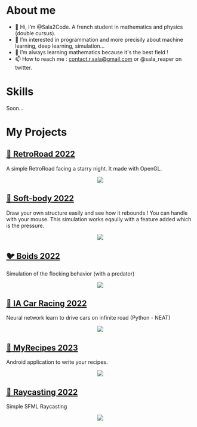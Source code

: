 # About me

- 👋 Hi, I’m @Sala2Code. A french student in mathematics and physics (double cursus).
- 👀 I’m interested in programmation and more precisily about machine learning, deep learning, simulation...
- 🌱 I’m always learning mathematics because it's the best field !
- 📫 How to reach me : contact.r.sala@gmail.com or @sala_reaper on twitter.


# Skills

Soon...

# My Projects


## [ 🌌 RetroRoad 2022](https://github.com/Sala2Code/RetroRoad)
A simple RetroRoad facing a starry night. It made with OpenGL.
<p align="center">
  <a href="https://github.com/Sala2Code/RetroRoad">
    <img src="https://user-images.githubusercontent.com/109032171/212911887-32bdde6b-039d-42d8-8cc0-b31b72c12ddf.png">
  </a>
</p>



## [ 🍮 Soft-body 2022](https://github.com/Sala2Code/Soft-Body)
Draw your own structure easily and see how it rebounds ! You can handle with your mouse. This simulation works eqaully with a feature added which is the pressure.
<p align="center">
  <a href="https://github.com/Sala2Code/Soft-Body">
    <img src="https://user-images.githubusercontent.com/109032171/212907622-bc5a428e-4545-4795-9407-925641832743.png">
  </a>
</p>


## [ 🐦 Boids 2022](https://github.com/Sala2Code/boids)
Simulation of the flocking behavior (with a predator)

<p align="center">
  <a href="https://github.com/Sala2Code/boids">
    <img src="https://user-images.githubusercontent.com/109032171/212928953-f215fdae-1d5a-4f7a-8fec-647cbde15125.gif">
  </a>
</p>



## [ 🚗 IA Car Racing 2022](https://github.com/Sala2Code/IA_Car_Racing)
Neural network learn to drive cars on infinite road (Python - NEAT)

<p align="center">
  <a href="https://github.com/Sala2Code/boids">
    <img src="https://user-images.githubusercontent.com/109032171/212931882-cc96a0dd-937d-4bc6-b367-11432588eba2.png">
  </a>
</p>


## [ 🦀 MyRecipes 2023](https://github.com/Sala2Code/MyRecipes)
Android application to write your recipes. 
<p align="center">
  <a href="https://github.com/Sala2Code/boids">
    <img src="https://user-images.githubusercontent.com/109032171/212910888-c8bc746d-352f-43ec-afdf-22ad6c445b85.png">
  </a>
</p>


## [ 🧱 Raycasting 2022](https://github.com/Sala2Code/Raycasting)
Simple SFML Raycasting 
<p align="center">
  <a href="https://github.com/Sala2Code/boids">
    <img src="https://user-images.githubusercontent.com/109032171/212930420-20509eef-e070-41cd-970a-9baa01a23de3.png">
  </a>
</p>

